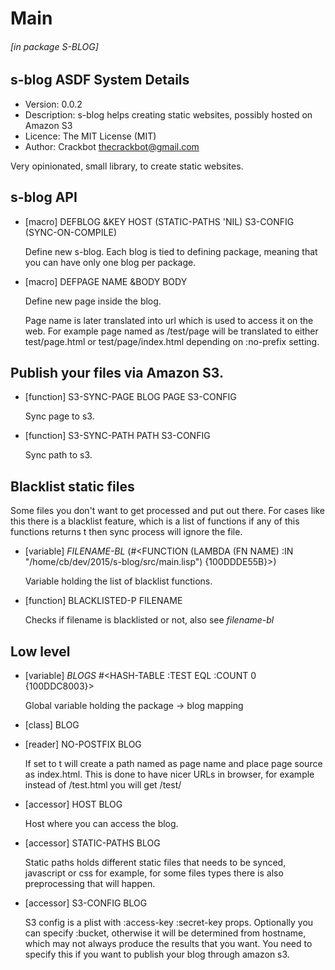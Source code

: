 # Main

###### \[in package S-BLOG\]
## s-blog ASDF System Details

- Version: 0.0.2
- Description: s-blog helps creating static websites, possibly hosted on Amazon S3
- Licence: The MIT License (MIT)
- Author: Crackbot <thecrackbot@gmail.com>

Very opinionated, small library, to create static websites.

## s-blog API

- [macro] DEFBLOG &KEY HOST (STATIC-PATHS 'NIL) S3-CONFIG (SYNC-ON-COMPILE)

    Define new s-blog. Each blog is tied to defining package, meaning
    that you can have only one blog per package.

- [macro] DEFPAGE NAME &BODY BODY

    Define new page inside the blog.
    
    Page name is later translated into url which is used to access it on
    the web. For example page named as /test/page will be translated to
    either test/page.html or test/page/index.html depending on :no-prefix
    setting.

## Publish your files via Amazon S3.

- [function] S3-SYNC-PAGE BLOG PAGE S3-CONFIG

    Sync page to s3.

- [function] S3-SYNC-PATH PATH S3-CONFIG

    Sync path to s3.

## Blacklist static files

Some files you don't want to get processed and put out there. For
cases like this there is a blacklist feature, which is a list of
functions if any of this functions returns t then sync process will
ignore the file.

- [variable] *FILENAME-BL* (#<FUNCTION (LAMBDA (FN NAME)
              :IN
              "/home/cb/dev/2015/s-blog/src/main.lisp")
   {100DDDE55B}>)

    Variable holding the list of blacklist functions.

- [function] BLACKLISTED-P FILENAME

    Checks if filename is blacklisted or not, also see *filename-bl*

## Low level

- [variable] *BLOGS* #<HASH-TABLE :TEST EQL :COUNT 0 {100DDC8003}>

    Global variable holding the package -> blog mapping

- [class] BLOG

- [reader] NO-POSTFIX BLOG

    If set to t will create a path named as page name
    and place page source as index.html. This is done to have nicer
    URLs in browser, for example instead of /test.html you will get
    /test/

- [accessor] HOST BLOG

    Host where you can access the blog.

- [accessor] STATIC-PATHS BLOG

    Static paths holds different static files that
    needs to be synced, javascript or css for example, for some files
    types there is also preprocessing that will happen.

- [accessor] S3-CONFIG BLOG

    S3 config is a plist with :access-key :secret-key
    props. Optionally you can specify :bucket, otherwise it will be
    determined from hostname, which may not always produce the results
    that you want. You need to specify this if you want to publish
    your blog through amazon s3.
